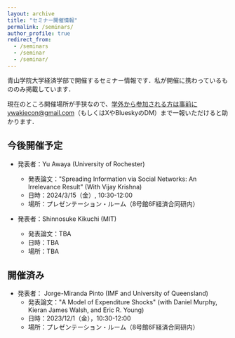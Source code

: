 ```yaml
---
layout: archive
title: "セミナー開催情報"
permalink: /seminars/
author_profile: true
redirect_from:
  - /seminars
  - /seminar
  - /seminar/
---
```


青山学院大学経済学部で開催するセミナー情報です．私が開催に携わっているもののみ掲載しています．

現在のところ開催場所が手狭なので、学外から参加される方は事前にywakiecon@gmail.com（もしくはXやBlueskyのDM）まで一報いただけると助かります．

## 今後開催予定

* 発表者：Yu Awaya (University of Rochester)
  * 発表論文："Spreading Information via Social Networks: An Irrelevance Result" (With Vijay Krishna)
  * 日時：2024/3/15（金）, 10:30-12:00
  * 場所：プレゼンテーション・ルーム（8号館6F経済合同研内）

* 発表者：Shinnosuke Kikuchi (MIT)
  * 発表論文：TBA
  * 日時：TBA
  * 場所：TBA


## 開催済み 

* 発表者： Jorge-Miranda Pinto (IMF and University of Queensland)
  * 発表論文："A Model of Expenditure Shocks" (with Daniel Murphy, Kieran James Walsh, and Eric R. Young)
  * 日時：2023/12/1（金），10:30-12:00
  * 場所：プレゼンテーション・ルーム（8号館6F経済合同研内）
